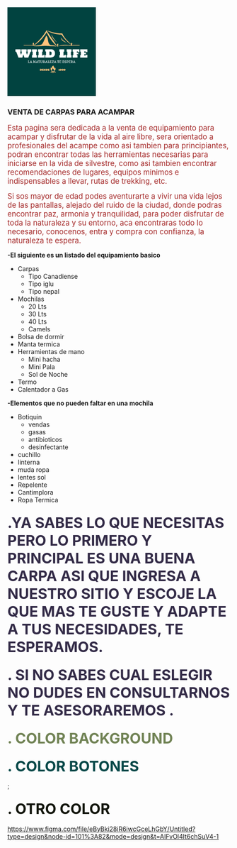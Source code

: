 <img src="LOGO.PNG" width="200" height="200"/>
 
 



### VENTA DE CARPAS PARA ACAMPAR 
<span style="font-family:font-family: 'Pangolin', cursive; font-size:1.2em;"><span style = "color:BROWN"> Esta pagina sera dedicada a la venta de equipamiento para acampar y disfrutar de la vida al aire libre, sera orientado a profesionales del acampe como asi tambien para principiantes, podran encontrar todas las herramientas necesarias para iniciarse en la vida de silvestre, como asi tambien encontrar recomendaciones de lugares, equipos minimos e indispensables a llevar, rutas de trekking, etc.</span>

<span style="font-family:font-family: 'Pangolin', cursive; font-size:1.2em;"><span style = "color:BROWN"> Si sos mayor de edad podes aventurarte a vivir una vida lejos de las pantallas, alejado del ruido de la ciudad, donde podras encontrar paz, armonia y tranquilidad, para poder disfrutar de toda la naturaleza y su entorno, aca encontraras todo lo necesario, conocenos, entra y  compra con confianza, la naturaleza te espera. </span>

**-El siguiente es un listado del equipamiento basico**

- Carpas 
    - Tipo Canadiense
    - Tipo iglu
    - Tipo nepal
- Mochilas
    - 20 Lts
    - 30 Lts
    - 40 Lts
    - Camels
- Bolsa de dormir
- Manta termica
- Herramientas de mano
    - Mini hacha
    - Mini Pala
    - Sol de Noche
- Termo
- Calentador a Gas


**-Elementos que no pueden faltar en una mochila**

- Botiquin 
    - vendas
    - gasas
    - antibioticos
    - desinfectante
- cuchillo
- linterna
- muda ropa
- lentes sol
- Repelente
- Cantimplora 
- Ropa Termica

### **<span style="font-family:font-family: 'Pangolin', cursive; font-size:2em;"><span style = "color:#332B47"> .YA SABES LO QUE NECESITAS PERO LO PRIMERO Y PRINCIPAL ES UNA BUENA CARPA ASI QUE INGRESA A NUESTRO SITIO Y ESCOJE LA QUE MAS TE GUSTE Y ADAPTE A TUS NECESIDADES, TE ESPERAMOS. </span>**

### **<span style="font-family:font-family: 'Pangolin', cursive; font-size:2em;"><span style = "color:#332B47"> . SI NO SABES CUAL ESLEGIR NO DUDES EN CONSULTARNOS Y TE ASESORAREMOS . </span>**


 ### **<span style="font-family:font-family: 'Pangolin', cursive; font-size:2em;"><span style = "color:#718355"> . COLOR BACKGROUND </span>**
### **<span style="font-family:font-family: 'Pangolin', cursive; font-size:2em;"><span style = " COLOR:rgb(7, 72, 72)"> . COLOR BOTONES </span>**
;
### **<span style="font-family:font-family: 'Pangolin', cursive; font-size:2em;"><span style = "color: rgb(19, 22, 13)"> . OTRO COLOR  </span>**

https://www.figma.com/file/eByBki28iR6iwcGceLhGbY/Untitled?type=design&node-id=101%3A82&mode=design&t=AIFvOl4lt6chSuV4-1